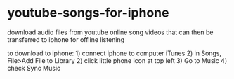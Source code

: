 # youtube-songs-for-iphone
download audio files from youtube online song videos that can then be transferred to iphone for offline listening

to download to iphone:
    1) connect iphone to computer iTunes
    2) in Songs, File>Add File to Library
    2) click little phone icon at top left
    3) Go to Music
    4) check Sync Music
